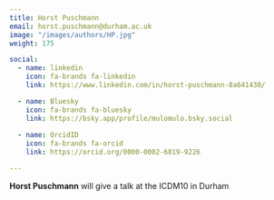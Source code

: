 ```yaml
---
title: Horst Puschmann
email: horst.puschmann@durham.ac.uk
image: "/images/authors/HP.jpg"
weight: 175

social:
  - name: linkedin
    icon: fa-brands fa-linkedin
    link: https://www.linkedin.com/in/horst-puschmann-8a641430/

  - name: Bluesky
    icon: fa-brands fa-bluesky
    link: https://bsky.app/profile/mulomulo.bsky.social
 
  - name: OrcidID
    icon: fa-brands fa-orcid
    link: https://orcid.org/0000-0002-6819-9226

---
```

**Horst Puschmann** will give a talk at the ICDM10 in Durham
